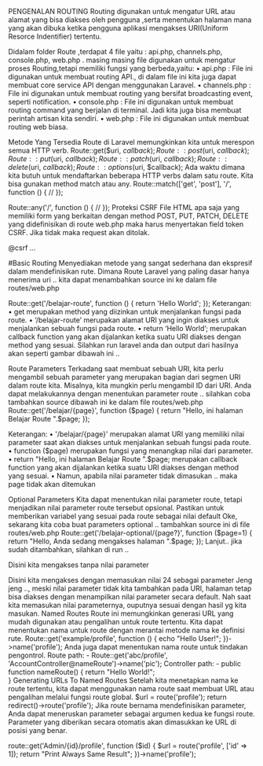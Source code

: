 PENGENALAN ROUTING
Routing digunakan untuk mengatur URL atau alamat yang bisa diakses oleh pengguna ,serta menentukan halaman mana yang akan dibuka ketika pengguna aplikasi mengakses URI(Uniform Resorce Indentifier) tertentu.

				 
Didalam folder Route ,terdapat 4 file yaitu : api.php, channels.php, console.php, web.php . masing masing file digunakan untuk mengatur proses Routing,tetapi memiliki fungsi yang berbeda,yaitu:
•	api.php : File ini digunakan untuk membuat routing API., di dalam file ini kita juga dapat membuat core service API dengan menggunakan Laravel.
•	channels.php : File ini digunakan untuk membuat routing yang bersifat broadcasting event, seperti notification.
•	console.php : File ini digunakan untuk membuat routing command yang berjalan di terminal. Jadi kita juga bisa membuat perintah artisan kita sendiri.
•	web.php : File ini digunakan untuk membuat routing web biasa.

Metode Yang Tersedia
Route di Laravel memungkinkan kita untuk merespon semua HTTP verb.
Route::get($uri, $callback);
Route::post($uri, $callback);
Route::put($uri, $callback);
Route::patch($uri, $callback);
Route::delete($uri, $callback);
Route::options($uri, $callback);
Ada waktu dimana kita butuh untuk mendaftarkan beberapa HTTP verbs dalam satu route. Kita bisa gunakan method match atau any.
Route::match(['get', 'post'], '/', function () {
    //
});

Route::any('/', function () {
    //
});
Proteksi CSRF
File HTML apa saja yang memiliki form yang berkaitan dengan method POST, PUT, PATCH, DELETE yang didefinisikan di route web.php maka harus menyertakan field token CSRF. Jika tidak maka request akan ditolak.
<form method="POST" action="/userswo">
    @csrf
    ...
</form>
#Basic Routing
Menyediakan metode yang sangat sederhana dan ekspresif dalam mendefinisikan rute. Dimana Route Laravel yang paling dasar hanya menerima uri .. kita dapat menambahkan source ini ke dalam file routes/web.php

Route::get('/belajar-route', function () {
    return 'Hello World';
});
Keterangan:
•	get merupakan method yang diizinkan untuk menjalankan fungsi pada route.
•	‘/belajar-route’ merupakan alamat URI yang ingin diakses untuk menjalankan sebuah fungsi pada route.
•	return ‘Hello World’; merupakan callback function yang akan dijalankan ketika suatu URI diakses dengan method yang sesuai.
Silahkan run laravel anda dan output dari hasilnya akan seperti gambar dibawah ini ..
 
 
Route Parameters
Terkadang saat membuat sebuah URI, kita perlu mengambil sebuah parameter yang merupakan bagian dari segmen URI dalam route kita.
Misalnya, kita mungkin perlu mengambil ID dari URI. Anda dapat melakukannya dengan menentukan parameter route .. silahkan coba tambahkan source dibawah ini ke dalam file routes/web.php
Route::get('/belajar/{page}', function ($page) {
    return "Hello, ini halaman Belajar Route ".$page;
});

 
Keterangan:
•	'/belajar/{page}' merupakan alamat URI yang memiliki nilai parameter saat akan diakses untuk menjalankan sebuah fungsi pada route.
•	function ($page) merupakan fungsi yang menangkap nilai dari parameter.
•	return "Hello, ini halaman Belajar Route ".$page; merupakan callback function yang akan dijalankan ketika suatu URI diakses dengan method yang sesuai.
•	Namun, apabila nilai parameter tidak dimasukan .. maka page tidak akan ditemukan

 
Optional Parameters
Kita dapat menentukan nilai parameter route, tetapi menjadikan nilai parameter route tersebut opsional. Pastikan untuk memberikan variabel yang sesuai pada route sebagai nilai default
Oke, sekarang kita coba buat parameters optional .. tambahkan source ini di file routes/web.php
Route::get('/belajar-optional/{page?}', function ($page=1) {
    return "Hello, Anda sedang mengakses halaman ".$page;
});
Lanjut.. jika sudah ditambahkan, silahkan di run ..

 
Disini kita mengakses tanpa nilai parameter

 
Disini kita mengakses dengan memasukan nilai 24 sebagai parameter
Jeng jeng .., meski nilai parameter tidak kita tambahkan pada URI, halaman tetap bisa diakses dengan menampilkan nilai parameter secara default. Nah saat kita memasukan nilai parameternya, ouputnya sesuai dengan hasil yg kita masukan.
Named Routes
Route ini memungkinkan generasi URL yang mudah digunakan atau pengalihan untuk route tertentu. Kita dapat menentukan nama untuk route dengan merantai metode nama ke definisi rute.
Route::get('example/profile', function () {
    echo "Hello User!";
})->name('profile');
Anda juga dapat menentukan nama route untuk tindakan pengontrol.
Route path: -
Route::get('abc/profile', 'AccountController@nameRoute')->name('pic');
Controller path: -
public function nameRoute()
{
  return "Hello World!";		
}
Generating URLs To Named Routes
Setelah kita menetapkan nama ke route tertentu, kita dapat menggunakan nama route saat membuat URL atau pengalihan melalui fungsi route global.
$url = route('profile');
return redirect()->route('profile');
Jika route bernama mendefinisikan parameter, Anda dapat meneruskan parameter sebagai argumen kedua ke fungsi route. Parameter yang diberikan secara otomatis akan dimasukkan ke URL di posisi yang benar.

route::get('Admin/{id}/profile', function ($id) {
    $url = route('profile', ['id' => 1]);
	return "Print Always Same Result";
})->name('profile');

